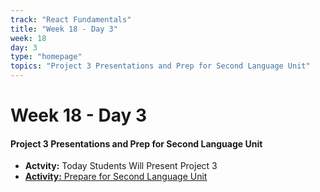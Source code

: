 ```yaml
---
track: "React Fundamentals"
title: "Week 18 - Day 3"
week: 18
day: 3
type: "homepage"
topics: "Project 3 Presentations and Prep for Second Language Unit"
---
```



# Week 18 - Day 3

#### Project 3 Presentations and Prep for Second Language Unit
- **Actvity:** Today Students Will Present Project 3
- [**Activity:** Prepare for Second Language Unit](/react-fundamentals/week-18/day-3/lecture-materials/prepare-for-second-lanuage-unit)


